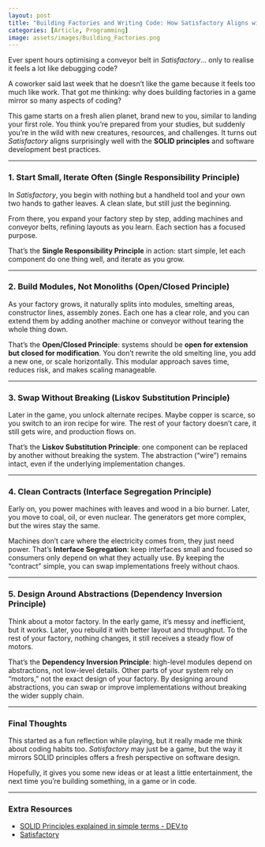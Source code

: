 ```yaml
---
layout: post
title: "Building Factories and Writing Code: How Satisfactory Aligns with SOLID Principles"
categories: [Article, Programming]
image: assets/images/Building_Factories.png
---
```



Ever spent hours optimising a conveyor belt in *Satisfactory*… only to realise it feels a lot like debugging code?

A coworker said last week that he doesn’t like the game because it feels too much like work. That got me thinking: why does building factories in a game mirror so many aspects of coding?

This game starts on a fresh alien planet, brand new to you, similar to landing your first role. You think you’re prepared from your studies, but suddenly you’re in the wild with new creatures, resources, and challenges. It turns out *Satisfactory* aligns surprisingly well with the **SOLID principles** and software development best practices.

---

### **1. Start Small, Iterate Often (Single Responsibility Principle)**

In *Satisfactory*, you begin with nothing but a handheld tool and your own two hands to gather leaves. A clean slate, but still just the beginning.

From there, you expand your factory step by step, adding machines and conveyor belts, refining layouts as you learn. Each section has a focused purpose.

That’s the **Single Responsibility Principle** in action: start simple, let each component do one thing well, and iterate as you grow.

---

### **2. Build Modules, Not Monoliths (Open/Closed Principle)**

As your factory grows, it naturally splits into modules, smelting areas, constructor lines, assembly zones. Each one has a clear role, and you can extend them by adding another machine or conveyor without tearing the whole thing down.

That’s the **Open/Closed Principle**: systems should be **open for extension but closed for modification**. You don’t rewrite the old smelting line, you add a new one, or scale horizontally. This modular approach saves time, reduces risk, and makes scaling manageable.

---

### **3. Swap Without Breaking (Liskov Substitution Principle)**

Later in the game, you unlock alternate recipes. Maybe copper is scarce, so you switch to an iron recipe for wire. The rest of your factory doesn’t care, it still gets wire, and production flows on.

That’s the **Liskov Substitution Principle**: one component can be replaced by another without breaking the system. The abstraction (“wire”) remains intact, even if the underlying implementation changes.

---

### **4. Clean Contracts (Interface Segregation Principle)**

Early on, you power machines with leaves and wood in a bio burner. Later, you move to coal, oil, or even nuclear. The generators get more complex, but the wires stay the same.

Machines don’t care where the electricity comes from, they just need power. That’s **Interface Segregation**: keep interfaces small and focused so consumers only depend on what they actually use. By keeping the “contract” simple, you can swap implementations freely without chaos.

---

### **5. Design Around Abstractions (Dependency Inversion Principle)**

Think about a motor factory. In the early game, it’s messy and inefficient, but it works. Later, you rebuild it with better layout and throughput. To the rest of your factory, nothing changes, it still receives a steady flow of motors.

That’s the **Dependency Inversion Principle**: high-level modules depend on abstractions, not low-level details. Other parts of your system rely on “motors,” not the exact design of your factory. By designing around abstractions, you can swap or improve implementations without breaking the wider supply chain.

---

### **Final Thoughts**

This started as a fun reflection while playing, but it really made me think about coding habits too. *Satisfactory* may just be a game, but the way it mirrors SOLID principles offers a fresh perspective on software design.

Hopefully, it gives you some new ideas or at least a little entertainment, the next time you’re building something, in a game or in code.

---

### **Extra Resources**

- [SOLID Principles explained in simple terms - DEV.to](https://dev.to/mstuttgart/understanding-solid-principles-a-beginners-guide-4fl6)
- [Satisfactory](https://www.satisfactorygame.com/)